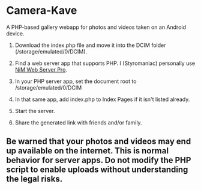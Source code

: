 # Camera-Kave
A PHP-based gallery webapp for photos and videos taken on an Android device.

1. Download the index.php file and move it into the DCIM folder (/storage/emulated/0/DCIM).

2. Find a web server app that supports PHP. I (Styromaniac) personally use [NiM Web Server Pro](https://play.google.com/store/apps/details?id=com.nimcomputing.webserver.pro).

3. In your PHP server app, set the document root to /storage/emulated/0/DCIM

4. In that same app, add index.php to Index Pages if it isn't listed already.

5. Start the server.

6. Share the generated link with friends and/or family. 

## Be warned that your photos and videos may end up available on the internet. This is normal behavior for server apps. Do not modify the PHP script to enable uploads without understanding the legal risks.
